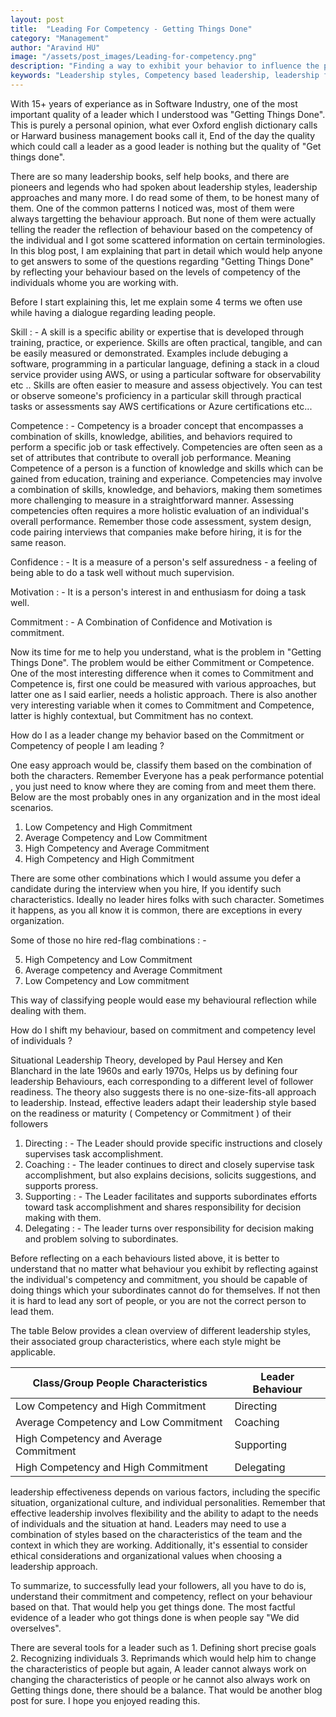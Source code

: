 ```yaml
---
layout: post
title:  "Leading For Competency - Getting Things Done"
category: "Management"
author: "Aravind HU"
image: "/assets/post_images/Leading-for-competency.png"
description: "Finding a way to exhibit your behavior to influence the performance of an individual based on his competency"
keywords: "Leadership styles, Competency based leadership, leadership for competency"
---
```


With 15+ years of experiance as in Software Industry, one of the most important quality of a leader which I understood was "Getting Things Done". This is purely a personal opinion, what ever Oxford english dictionary calls or Harward business management books call it, End of the day the quality which could call a leader as a good leader is nothing but the quality of "Get things done". 

There are so many leadership books, self help books, and there are pioneers and legends who had spoken about leadership styles, leadership approaches and many more. I do read some of them, to be honest many of them. One of the common patterns I noticed was, most of them were always targetting the behaviour approach. But none of them were actually telling the reader the reflection of behaviour based on the competency of the individual and I got some scattered information on certain terminologies. In this blog post, I am explaining that part in detail which would help anyone to get answers to some of the questions regarding "Getting Things Done" by reflecting your behaviour based on the levels of competency of the individuals whome you are working with. 

Before I start explaining this, let me explain some 4 terms we often use while having a dialogue regarding leading people. 

Skill : - A skill is a specific ability or expertise that is developed through training, practice, or experience. Skills are often practical, tangible, and can be easily measured or demonstrated. Examples include debuging a software, programming in a particular language, defining a stack in a cloud service provider using AWS, or using a particular software for observability etc .. Skills are often easier to measure and assess objectively. You can test or observe someone's proficiency in a particular skill through practical tasks or assessments say AWS certifications or Azure certifications etc...

Competence : - Competency is a broader concept that encompasses a combination of skills, knowledge, abilities, and behaviors required to perform a specific job or task effectively. Competencies are often seen as a set of attributes that contribute to overall job performance. Meaning Competence of a person is a function of knowledge and skills which can be gained from education, training and experiance. Competencies may involve a combination of skills, knowledge, and behaviors, making them sometimes more challenging to measure in a straightforward manner. Assessing competencies often requires a more holistic evaluation of an individual's overall performance. Remember those code assessment, system design, code pairing interviews that companies make before hiring, it is for the same reason. 

Confidence : - It is a measure of a person's self assuredness - a feeling of being able to do a task well without much supervision.

Motivation : - It is a person's interest in and enthusiasm for doing a task well.

Commitment : - A Combination of Confidence and Motivation is commitment.

Now its time for me to help you understand, what is the problem in "Getting Things Done". The problem would be either Commitment or Competence. One of the most interesting difference when it comes to Commitment and Competence is, first one could be measured with various approaches, but latter one as I said earlier, needs a holistic approach. There is also another very interesting variable when it comes to Commitment and Competence, latter is highly contextual, but Commitment has no context. 

How do I as a leader change my behavior based on the Commitment or Competency of people I am leading ? 

One easy approach would be, classify them based on the combination of both the characters. Remember Everyone has a peak performance potential , you just need to know where they are coming from and meet them there. Below are the most probably ones in any organization and in the most ideal scenarios. 

1. Low Competency and High Commitment
2. Average Competency and Low Commitment
3. High Competency and Average Commitment
4. High Competency and High Commitment

There are some other combinations which I would assume you defer a candidate during the interview when you hire, If you identify such characteristics. Ideally no leader hires folks with such character. Sometimes it happens, as you all know it is common, there are exceptions in every organization. 

Some of those no hire red-flag combinations : - 

5. High Competency and Low Commitment
6. Average competency and Average Commitment
7. Low Competency and Low commitment

This way of classifying people would ease my behavioural reflection while dealing with them. 

How do I shift my behaviour, based on commitment and competency level of individuals ? 

Situational Leadership Theory, developed by Paul Hersey and Ken Blanchard in the late 1960s and early 1970s, Helps us by defining four leadership Behaviours, each corresponding to a different level of follower readiness. The theory also suggests there is no one-size-fits-all approach to leadership. Instead, effective leaders adapt their leadership style based on the readiness or maturity ( Competency or Commitment ) of their followers

1. Directing : - The Leader should provide specific instructions and closely supervises task accomplishment.
2. Coaching  : - The leader continues to direct and closely supervise task accomplishment, but also explains decisions, solicits suggestions, and supports proress.
3. Supporting : - The Leader facilitates and supports subordinates efforts toward task accomplishment and shares responsibility for decision making with them.
4. Delegating : - The leader turns over responsibility for decision making and problem solving to subordinates. 

Before reflecting on a each behaviours listed above, it is better to understand that no matter what behaviour you exhibit by reflecting against the individual's competency and commitment, you should be capable of doing things which your subordinates cannot do for themselves. If not then it is hard to lead any sort of people, or you are not the correct person to lead them. 

The table Below provides a clean overview of different leadership styles, their associated group characteristics, where each style might be applicable.

| Class/Group People Characteristics     	| Leader Behaviour 	|
|----------------------------------------	|------------------	|
| Low Competency and High Commitment     	| Directing        	|
| Average Competency and Low Commitment  	| Coaching         	|
| High Competency and Average Commitment 	| Supporting       	|
| High Competency and High Commitment    	| Delegating       	|


leadership effectiveness depends on various factors, including the specific situation, organizational culture, and individual personalities. Remember that effective leadership involves flexibility and the ability to adapt to the needs of individuals and the situation at hand. Leaders may need to use a combination of styles based on the characteristics of the team and the context in which they are working. Additionally, it's essential to consider ethical considerations and organizational values when choosing a leadership approach.

To summarize, to successfully lead your followers, all you have to do is, understand their commitment and competency, reflect on your behaviour based on that. That would help you get things done. The most factful evidence of a leader who got things done is when people say "We did overselves". 

There are several tools for a leader such as 1. Defining short precise goals 2. Recognizing individuals 3. Reprimands which would help him to change the characteristics of people but again, A leader cannot always work on changing the characteristics of people or he cannot also always work on Getting things done, there should be a balance. That would be another blog post for sure. I hope you enjoyed reading this.  



